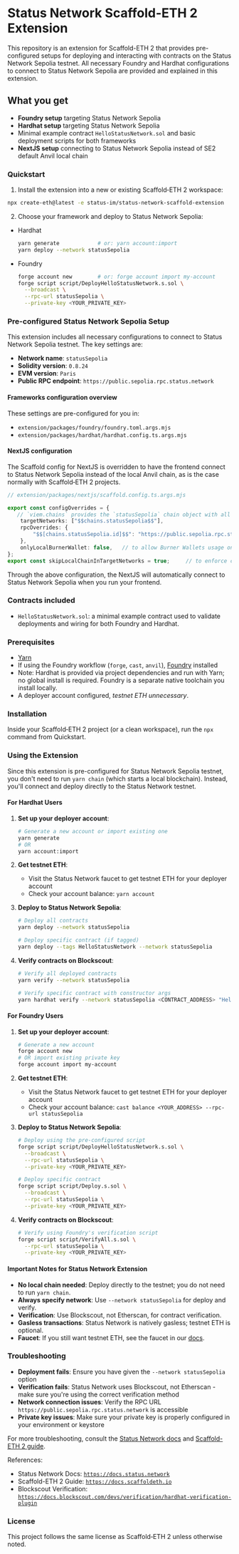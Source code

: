# Status Network Scaffold-ETH 2 Extension

This repository is an extension for Scaffold-ETH 2 that provides pre-configured setups for deploying and interacting with contracts on the Status Network Sepolia testnet. All necessary Foundry and Hardhat configurations to connect to Status Network Sepolia are provided and explained in this extension. 


## What you get

- **Foundry setup** targeting Status Network Sepolia
- **Hardhat setup** targeting Status Network Sepolia
- Minimal example contract `HelloStatusNetwork.sol` and basic deployment scripts for both frameworks
- **NextJS setup** connecting to Status Network Sepolia instead of SE2 default Anvil local chain


### Quickstart

1. Install the extension into a new or existing Scaffold‑ETH 2 workspace:

```bash
npx create-eth@latest -e status-im/status-network-scaffold-extension
```

2. Choose your framework and deploy to Status Network Sepolia:

- Hardhat
  ```bash
  yarn generate            # or: yarn account:import
  yarn deploy --network statusSepolia
  ```
- Foundry
  ```bash
  forge account new        # or: forge account import my-account
  forge script script/DeployHelloStatusNetwork.s.sol \
    --broadcast \
    --rpc-url statusSepolia \
    --private-key <YOUR_PRIVATE_KEY>
  ```


### Pre-configured Status Network Sepolia Setup

This extension includes all necessary configurations to connect to Status Network Sepolia testnet. The key settings are:
- **Network name**: `statusSepolia`
- **Solidity version**: `0.8.24`
- **EVM version**: `Paris`
- **Public RPC endpoint**: `https://public.sepolia.rpc.status.network`

#### Frameworks configuration overview

These settings are pre-configured for you in:
- `extension/packages/foundry/foundry.toml.args.mjs`
- `extension/packages/hardhat/hardhat.config.ts.args.mjs`

#### NextJS configuration

The Scaffold config for NextJS is overridden to have the frontend connect to Status Network Sepolia instead of the local Anvil chain, as is the case normally with Scaffold‑ETH 2 projects.

```typescript
// extension/packages/nextjs/scaffold.config.ts.args.mjs

export const configOverrides = {
   // `viem.chains` provides the `statusSepolia` chain object with all the necessary chain information
    targetNetworks: ["$$chains.statusSepolia$$"], 
    rpcOverrides: {
        "$$[chains.statusSepolia.id]$$": "https://public.sepolia.rpc.status.network",
    },
    onlyLocalBurnerWallet: false,   // to allow Burner Wallets usage on Status Network Sepolia
};
export const skipLocalChainInTargetNetworks = true;     // to enforce connection to Status Network Sepolia
```

Through the above configuration, the NextJS will automatically connect to Status Network Sepolia when you run your frontend.

### Contracts included

- `HelloStatusNetwork.sol`: a minimal example contract used to validate deployments and wiring for both Foundry and Hardhat.


### Prerequisites

- [Yarn](https://yarnpkg.com/getting-started/install)
- If using the Foundry workflow (`forge`, `cast`, `anvil`), [Foundry](https://getfoundry.sh/) installed
- Note: Hardhat is provided via project dependencies and run with Yarn; no global install is required. Foundry is a separate native toolchain you install locally.
- A deployer account configured, *testnet ETH unnecessary*. 


### Installation

Inside your Scaffold‑ETH 2 project (or a clean workspace), run the `npx` command from Quickstart.

### Using the Extension

Since this extension is pre-configured for Status Network Sepolia testnet, you don't need to run `yarn chain` (which starts a local blockchain). Instead, you'll connect and deploy directly to the Status Network testnet.

#### For Hardhat Users

1. **Set up your deployer account**:
   ```bash
   # Generate a new account or import existing one
   yarn generate
   # OR
   yarn account:import
   ```

2. **Get testnet ETH**:
   - Visit the Status Network faucet to get testnet ETH for your deployer account
   - Check your account balance: `yarn account`

3. **Deploy to Status Network Sepolia**:
   ```bash
   # Deploy all contracts
   yarn deploy --network statusSepolia
   
   # Deploy specific contract (if tagged)
   yarn deploy --tags HelloStatusNetwork --network statusSepolia
   ```

4. **Verify contracts on Blockscout**:
   ```bash
   # Verify all deployed contracts
   yarn verify --network statusSepolia
   
   # Verify specific contract with constructor args
   yarn hardhat verify --network statusSepolia <CONTRACT_ADDRESS> "Hello Status Network!"
   ```

#### For Foundry Users

1. **Set up your deployer account**:
   ```bash
   # Generate a new account
   forge account new
   # OR import existing private key
   forge account import my-account
   ```

2. **Get testnet ETH**:
   - Visit the Status Network faucet to get testnet ETH for your deployer account
   - Check your account balance: `cast balance <YOUR_ADDRESS> --rpc-url statusSepolia`

3. **Deploy to Status Network Sepolia**:
   ```bash
   # Deploy using the pre-configured script
   forge script script/DeployHelloStatusNetwork.s.sol \
     --broadcast \
     --rpc-url statusSepolia \
     --private-key <YOUR_PRIVATE_KEY>
   
   # Deploy specific contract
   forge script script/Deploy.s.sol \
     --broadcast \
     --rpc-url statusSepolia \
     --private-key <YOUR_PRIVATE_KEY>
   ```

4. **Verify contracts on Blockscout**:
   ```bash
   # Verify using Foundry's verification script
   forge script script/VerifyAll.s.sol \
     --rpc-url statusSepolia \
     --private-key <YOUR_PRIVATE_KEY>
   ```

#### Important Notes for Status Network Extension

- **No local chain needed**: Deploy directly to the testnet; you do not need to run `yarn chain`.
- **Always specify network**: Use `--network statusSepolia` for deploy and verify.
- **Verification**: Use Blockscout, not Etherscan, for contract verification.
- **Gasless transactions**: Status Network is natively gasless; testnet ETH is optional. 
- **Faucet**: If you still want testnet ETH, see the faucet in our [docs](https://docs.status.network).


### Troubleshooting

- **Deployment fails**: Ensure you have given the `--network statusSepolia` option
- **Verification fails**: Status Network uses Blockscout, not Etherscan - make sure you're using the correct verification method
- **Network connection issues**: Verify the RPC URL `https://public.sepolia.rpc.status.network` is accessible
- **Private key issues**: Make sure your private key is properly configured in your environment or keystore

For more troubleshooting, consult the [Status Network docs](https://docs.status.network) and [Scaffold-ETH 2 guide](https://docs.scaffoldeth.io).

References:
- Status Network Docs: [`https://docs.status.network`](https://docs.status.network)
- Scaffold-ETH 2 Guide: [`https://docs.scaffoldeth.io`](https://docs.scaffoldeth.io)
- Blockscout Verification: [`https://docs.blockscout.com/devs/verification/hardhat-verification-plugin`](https://docs.blockscout.com/devs/verification/hardhat-verification-plugin)


### License

This project follows the same license as Scaffold‑ETH 2 unless otherwise noted.
